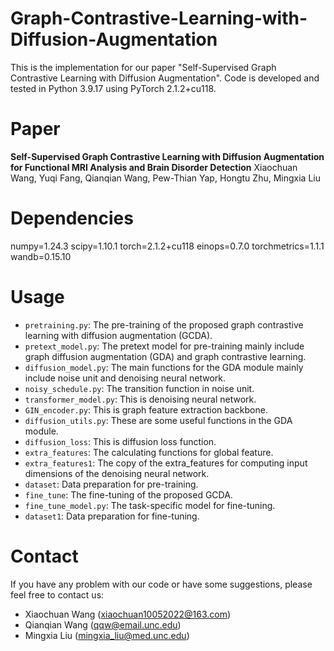 # Graph-Contrastive-Learning-with-Diffusion-Augmentation
This is the implementation for our paper "Self-Supervised Graph Contrastive Learning with Diffusion Augmentation". Code is developed and tested in Python 3.9.17 using PyTorch 2.1.2+cu118.

# Paper
**Self-Supervised Graph Contrastive Learning with Diffusion Augmentation for Functional MRI Analysis and Brain Disorder Detection** 
Xiaochuan Wang, Yuqi Fang, Qianqian Wang, Pew-Thian Yap, Hongtu Zhu, Mingxia Liu

# Dependencies 
numpy=1.24.3
scipy=1.10.1
torch=2.1.2+cu118
einops=0.7.0
torchmetrics=1.1.1
wandb=0.15.10

# Usage
- `pretraining.py`: The pre-training of the proposed graph contrastive learning with diffusion augmentation (GCDA).
- `pretext_model.py`: The pretext model for pre-training mainly include graph diffusion augmentation (GDA) and graph contrastive learning.
- `diffusion_model.py`: The main functions for the GDA module mainly include noise unit and denoising neural network.
- `noisy_schedule.py`: The transition function in noise unit.
- `transformer_model.py`: This is denoising neural network.
- `GIN_encoder.py`: This is graph feature extraction backbone. 
- `diffusion_utils.py`: These are some useful functions in the GDA module. 
- `diffusion_loss`: This is diffusion loss function.
- `extra_features`: The calculating functions for global feature. 
- `extra_features1`: The copy of the extra_features for computing input dimensions of the denoising neural network. 
- `dataset`: Data preparation for pre-training. 
- `fine_tune`: The fine-tuning of the proposed GCDA.
- `fine_tune_model.py`: The task-specific model for fine-tuning.
- `dataset1`: Data preparation for fine-tuning. 

# Contact
If you have any problem with our code or have some suggestions, please feel free to contact us: 

- Xiaochuan Wang (xiaochuan10052022@163.com)
- Qianqian Wang (qqw@email.unc.edu)
- Mingxia Liu (mingxia_liu@med.unc.edu)
